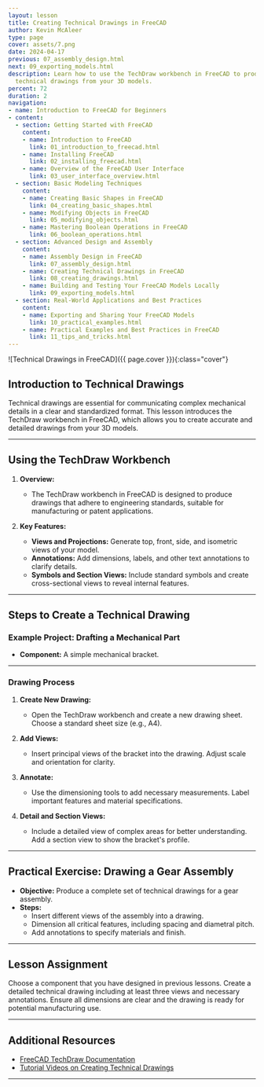 ```yaml
---
layout: lesson
title: Creating Technical Drawings in FreeCAD
author: Kevin McAleer
type: page
cover: assets/7.png
date: 2024-04-17
previous: 07_assembly_design.html
next: 09_exporting_models.html
description: Learn how to use the TechDraw workbench in FreeCAD to produce precise
  technical drawings from your 3D models.
percent: 72
duration: 2
navigation:
- name: Introduction to FreeCAD for Beginners
- content:
  - section: Getting Started with FreeCAD
    content:
    - name: Introduction to FreeCAD
      link: 01_introduction_to_freecad.html
    - name: Installing FreeCAD
      link: 02_installing_freecad.html
    - name: Overview of the FreeCAD User Interface
      link: 03_user_interface_overview.html
  - section: Basic Modeling Techniques
    content:
    - name: Creating Basic Shapes in FreeCAD
      link: 04_creating_basic_shapes.html
    - name: Modifying Objects in FreeCAD
      link: 05_modifying_objects.html
    - name: Mastering Boolean Operations in FreeCAD
      link: 06_boolean_operations.html
  - section: Advanced Design and Assembly
    content:
    - name: Assembly Design in FreeCAD
      link: 07_assembly_design.html
    - name: Creating Technical Drawings in FreeCAD
      link: 08_creating_drawings.html
    - name: Building and Testing Your FreeCAD Models Locally
      link: 09_exporting_models.html
  - section: Real-World Applications and Best Practices
    content:
    - name: Exporting and Sharing Your FreeCAD Models
      link: 10_practical_examples.html
    - name: Practical Examples and Best Practices in FreeCAD
      link: 11_tips_and_tricks.html
---
```



![Technical Drawings in FreeCAD]({{ page.cover }}){:class="cover"}

## Introduction to Technical Drawings

Technical drawings are essential for communicating complex mechanical details in a clear and standardized format. This lesson introduces the TechDraw workbench in FreeCAD, which allows you to create accurate and detailed drawings from your 3D models.

---

## Using the TechDraw Workbench

1. **Overview:**
   - The TechDraw workbench in FreeCAD is designed to produce drawings that adhere to engineering standards, suitable for manufacturing or patent applications.

2. **Key Features:**
   - **Views and Projections:** Generate top, front, side, and isometric views of your model.
   - **Annotations:** Add dimensions, labels, and other text annotations to clarify details.
   - **Symbols and Section Views:** Include standard symbols and create cross-sectional views to reveal internal features.

---

## Steps to Create a Technical Drawing

### Example Project: Drafting a Mechanical Part

- **Component:** A simple mechanical bracket.

---

### Drawing Process

1. **Create New Drawing:**
   - Open the TechDraw workbench and create a new drawing sheet. Choose a standard sheet size (e.g., A4).

2. **Add Views:**
   - Insert principal views of the bracket into the drawing. Adjust scale and orientation for clarity.

3. **Annotate:**
   - Use the dimensioning tools to add necessary measurements. Label important features and material specifications.

4. **Detail and Section Views:**
   - Include a detailed view of complex areas for better understanding. Add a section view to show the bracket's profile.

---

## Practical Exercise: Drawing a Gear Assembly

- **Objective:** Produce a complete set of technical drawings for a gear assembly.
- **Steps:**
  - Insert different views of the assembly into a drawing.
  - Dimension all critical features, including spacing and diametral pitch.
  - Add annotations to specify materials and finish.

---

## Lesson Assignment

Choose a component that you have designed in previous lessons. Create a detailed technical drawing including at least three views and necessary annotations. Ensure all dimensions are clear and the drawing is ready for potential manufacturing use.

---

## Additional Resources

- [FreeCAD TechDraw Documentation](https://wiki.freecadweb.org/TechDraw_Workbench)
- [Tutorial Videos on Creating Technical Drawings](https://www.youtube.com/results?search_query=freecad+techdraw+tutorial)

---
